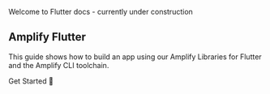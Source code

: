 <amplify-callout warning>

Welcome to Flutter docs - currently under construction

</amplify-callout>

## Amplify Flutter

This guide shows how to build an app using our Amplify Libraries for Flutter and the Amplify CLI toolchain.


<docs-internal-link-button href="~/lib/project-setup/prereq.md">
  <span slot="text">Get Started 🚀</span>
</docs-internal-link-button>